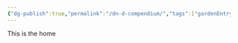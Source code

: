 ```yaml
---
{"dg-publish":true,"permalink":"/dn-d-compendium/","tags":["gardenEntry"]}
---
```



This is the home


